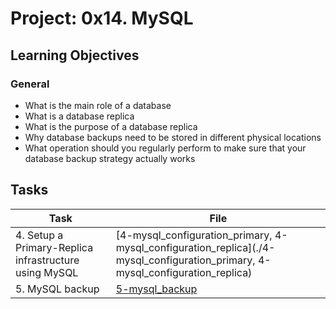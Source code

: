 # Project: 0x14. MySQL

<h2>Learning Objectives</h2>

<h3>General</h3>

<ul>
<li>What is the main role of a database</li>
<li>What is a database replica</li>
<li>What is the purpose of a database replica</li>
<li>Why database backups need to be stored in different physical locations</li>
<li>What operation should you regularly perform to make sure that your database backup strategy actually works</li>
</ul>

<h2>Tasks</h2>

| Task | File |
| ---- | ---- |
| 4. Setup a Primary-Replica infrastructure using MySQL | [4-mysql_configuration_primary, 4-mysql_configuration_replica](./4-mysql_configuration_primary, 4-mysql_configuration_replica) |
| 5. MySQL backup | [5-mysql_backup](./5-mysql_backup) |

